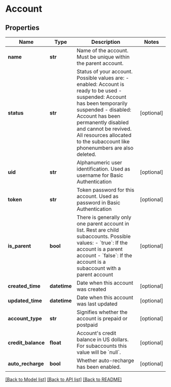 # Account

## Properties
Name | Type | Description | Notes
------------ | ------------- | ------------- | -------------
**name** | **str** | Name of the account. Must be unique within the parent account.  | 
**status** | **str** | Status of your account. Possible values are:   - enabled: Account is ready to be used   - suspended: Account has been temporarily suspended   - disabled: Account has been permanently disabled and             cannot be revived. All resources allocated             to the subaccount like phonenumbers are also             deleted.  | [optional] 
**uid** | **str** | Alphanumeric user identification. Used as username for Basic Authentication  | [optional] 
**token** | **str** | Token password for this account. Used as password in Basic Authentication  | [optional] 
**is_parent** | **bool** | There is generally only one parent account in list. Rest are child subaccounts. Possible values:   - &#x60;true&#x60;: If the account is a parent account   - &#x60;false&#x60;: If the account is a subaccount with a parent account  | [optional] 
**created_time** | **datetime** | Date when this account was created | [optional] 
**updated_time** | **datetime** | Date when this account was last updated | [optional] 
**account_type** | **str** | Signifies whether the account is prepaid or postpaid  | [optional] 
**credit_balance** | **float** | Account&#39;s credit balance in US dollars. For subaccounts this value will be &#x60;null&#x60;.  | [optional] 
**auto_recharge** | **bool** | Whether auto-recharge has been enabled.  | [optional] 

[[Back to Model list]](../README.md#documentation-for-models) [[Back to API list]](../README.md#documentation-for-api-endpoints) [[Back to README]](../README.md)


